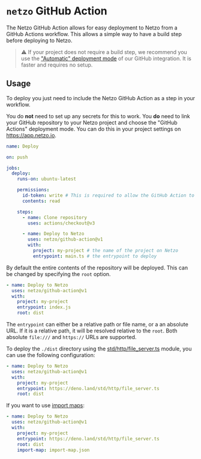 # `netzo` GitHub Action

The Netzo GitHub Action allows for easy deployment to Netzo from a
GitHub Actions workflow. This allows a simple way to have a build step before
deploying to Netzo.

> ⚠ If your project does not require a build step, we recommend you use the
> ["Automatic" deployment mode][automatic-mode] of our GitHub integration. It is
> faster and requires no setup.

## Usage

To deploy you just need to include the Netzo GitHub Action as a step in
your workflow.

You do **not** need to set up any secrets for this to work. You **do** need to
link your GitHub repository to your Netzo project and choose the "GitHub
Actions" deployment mode. You can do this in your project settings on
https://app.netzo.io.

```yml
name: Deploy

on: push

jobs:
  deploy:
    runs-on: ubuntu-latest

    permissions:
      id-token: write # This is required to allow the GitHub Action to authenticate with Netzo.
      contents: read

    steps:
      - name: Clone repository
        uses: actions/checkout@v3

      - name: Deploy to Netzo
        uses: netzo/github-action@v1
        with:
          project: my-project # the name of the project on Netzo
          entrypoint: main.ts # the entrypoint to deploy
```

By default the entire contents of the repository will be deployed. This can be
changed by specifying the `root` option.

```yml
- name: Deploy to Netzo
  uses: netzo/github-action@v1
  with:
    project: my-project
    entrypoint: index.js
    root: dist
```

The `entrypoint` can either be a relative path or file name, or a an absolute
URL. If it is a relative path, it will be resolved relative to the `root`. Both
absolute `file:///` and `https://` URLs are supported.

To deploy the `./dist` directory using the [std/http/file_server.ts][fileserver]
module, you can use the following configuration:

```yml
- name: Deploy to Netzo
  uses: netzo/github-action@v1
  with:
    project: my-project
    entrypoint: https://deno.land/std/http/file_server.ts
    root: dist
```

If you want to use [import maps](https://github.com/WICG/import-maps):

```yml
- name: Deploy to Netzo
  uses: netzo/github-action@v1
  with:
    project: my-project
    entrypoint: https://deno.land/std/http/file_server.ts
    root: dist
    import-map: import-map.json
```

[automatic-mode]: https://deno.com/deploy/docs/projects#git-integration
[fileserver]: https://deno.land/std/http/file_server.ts
